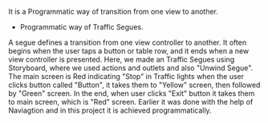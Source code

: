  It is a Programmatic way of transition from one view to another. 
 - Programmatic way of Traffic Segues.
 
A segue defines a transition from one view controller to another. It often begins when the user taps a button or table row, and it ends when a new view controller is presented. Here, we made an Traffic Segues using Storyboard, where we used actions and outlets and also "Unwind Segue". The main screen is Red indicating "Stop" in Traffic lights when the user clicks button called "Button", it takes them to "Yellow" screen, then followed by "Green" screen. In the end, when user clicks "Exit" button it takes them to main screen, which is "Red" screen.
Earlier it was done with the help of Naviagtion and in this project it is achieved programmatically.
